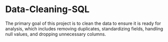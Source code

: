 # Data-Cleaning-SQL
The primary goal of this project is to clean the data to ensure it is ready for analysis, which includes removing duplicates, standardizing fields, handling null values, and dropping unnecessary columns.
